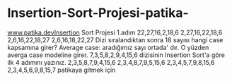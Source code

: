 # Insertion-Sort-Projesi-patika-
www.patika.devInsertion Sort Projesi
1.adım
22,27,16,2,18,6
2,27,16,22,18,6
2,6,16,22,18,27
2,6,16,18,22,27
Dizi sıralandıktan sonra 18 sayısı hangi case kapsamına girer?
Average case: aradığımız sayı ortada' dır. O yüzden averga case modeline girer.
7,3,5,8,2,9,4,15,6 dizisinin Insertion Sort'a göre ilk 4 adımını yazınız.
2,3,5,8,7,9,4,15,6
2,3,4,8,7,9,5,15,6
2,3,4,5,7,9,8,15,6
2,3,4,5,6,9,8,15,7
patikaya gitmek için
